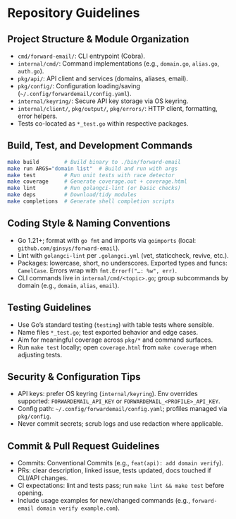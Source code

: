 # Repository Guidelines

## Project Structure & Module Organization
- `cmd/forward-email/`: CLI entrypoint (Cobra).
- `internal/cmd/`: Command implementations (e.g., `domain.go`, `alias.go`, `auth.go`).
- `pkg/api/`: API client and services (domains, aliases, email).
- `pkg/config/`: Configuration loading/saving (`~/.config/forwardemail/config.yaml`).
- `internal/keyring/`: Secure API key storage via OS keyring.
- `internal/client/`, `pkg/output/`, `pkg/errors/`: HTTP client, formatting, error helpers.
- Tests co-located as `*_test.go` within respective packages.

## Build, Test, and Development Commands
```bash
make build        # Build binary to ./bin/forward-email
make run ARGS="domain list"  # Build and run with args
make test         # Run unit tests with race detector
make coverage     # Generate coverage.out + coverage.html
make lint         # Run golangci-lint (or basic checks)
make deps         # Download/tidy modules
make completions  # Generate shell completion scripts
```

## Coding Style & Naming Conventions
- Go 1.21+; format with `go fmt` and imports via `goimports` (local: `github.com/ginsys/forward-email`).
- Lint with `golangci-lint` per `.golangci.yml` (vet, staticcheck, revive, etc.).
- Packages: lowercase, short, no underscores. Exported types and funcs: `CamelCase`. Errors wrap with `fmt.Errorf("…: %w", err)`.
- CLI commands live in `internal/cmd/<topic>.go`; group subcommands by domain (e.g., `domain`, `alias`, `email`).

## Testing Guidelines
- Use Go’s standard testing (`testing`) with table tests where sensible.
- Name files `*_test.go`; test exported behavior and edge cases.
- Aim for meaningful coverage across `pkg/*` and command surfaces.
- Run `make test` locally; open `coverage.html` from `make coverage` when adjusting tests.

## Security & Configuration Tips
- API keys: prefer OS keyring (`internal/keyring`). Env overrides supported: `FORWARDEMAIL_API_KEY` or `FORWARDEMAIL_<PROFILE>_API_KEY`.
- Config path: `~/.config/forwardemail/config.yaml`; profiles managed via `pkg/config`.
- Never commit secrets; scrub logs and use redaction where applicable.

## Commit & Pull Request Guidelines
- Commits: Conventional Commits (e.g., `feat(api): add domain verify`).
- PRs: clear description, linked issue, tests updated, docs touched if CLI/API changes.
- CI expectations: lint and tests pass; run `make lint && make test` before opening.
- Include usage examples for new/changed commands (e.g., `forward-email domain verify example.com`).
